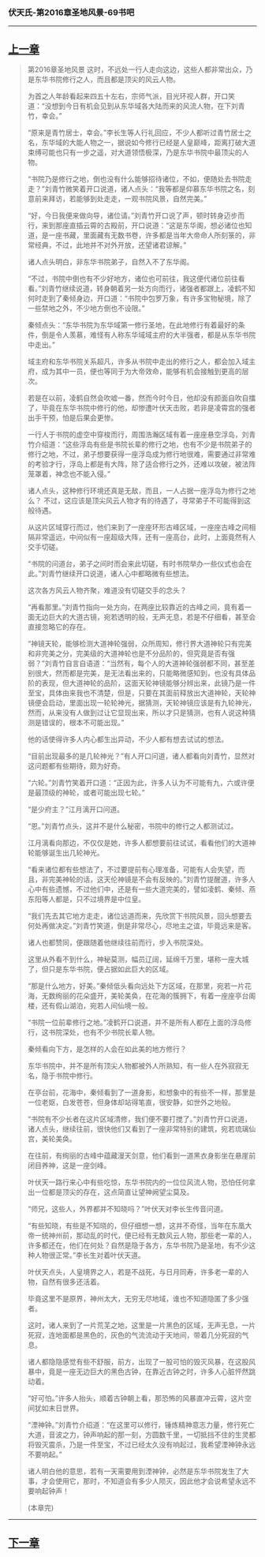 ### 伏天氏-第2016章圣地风景-69书吧

--------
[上一章](./99a418e20d460f79e1fb828d91bb22a7.md)
--------


>
>
>
>第2016章圣地风景
>这时，不远处一行人走向这边，这些人都非常出众，乃是东华书院修行之人，而且都是顶尖的风云人物。
>
>为首之人年龄看起来四五十左右，宗师气派，目光环视人群，开口笑道：“没想到今日有机会见到从东华域各大陆而来的风流人物，在下刘青竹，幸会。”
>
>“原来是青竹居士，幸会。”李长生等人行礼回应，不少人都听过青竹居士之名，东华域的大能人物之一，据说如今修行已经是人皇巅峰，距离打破大道束缚可能也只有一步之遥，对大道领悟极深，乃是东华书院中最顶尖的人物。
>
>“书院乃是修行之地，倒也没有什么能够招待诸位，不如，便随处去书院走走？”刘青竹微笑着开口说道，诸人点头：“我等都是仰慕东华书院之名，刻意前来拜访，若能够到处走走，一观书院风景，自然完美。”
>
>“好，今日我便来做向导，诸位请。”刘青竹开口说了声，顿时转身迈步而行，来到那座直插云霄的古殿前，开口说道：“这是东华阁，想必诸位也知道，是一座书藏，里面藏有无数书卷，许多都是当年大帝命人所刻箓的，非常经典，不过，此地并不对外开放，还望诸君谅解。”
>
>诸人点头明白，非东华书院弟子，自然入不了东华阁。
>
>“不过，书院中倒也有不少好地方，诸位也可前往，我这便代诸位前往看看。”刘青竹继续说道，转身朝着另一处方向而行，诸强者都跟上，凌鹤不知何时走到了秦倾身边，开口道：“书院中包罗万象，有许多宝物秘境，除了一些禁地之外，不少地方倒也不设限。”
>
>秦倾点头：“东华书院为东华域第一修行圣地，在此地修行有着最好的条件，倒是令人羡慕，难怪有人称东华域域主府的大半强者，都是从东华书院中走出。”
>
>域主府和东华书院关系超凡，许多从书院中走出的修行之人，都会加入域主府，成为其中一员，便也等同于为大帝效命，能够有机会接触到更高的层次。
>
>若是在以前，凌鹤自然会吹嘘一番，然而今时今日，他却没有颜面自吹自擂了，毕竟在东华书院中修行的他，却惨遭叶伏天击败，若非是凌霄宫的强者出手干预，怕是后果会更惨。
>
>一行人于书院的虚空中穿梭而行，周围浩瀚区域有着一座座悬空浮岛，刘青竹介绍道：“这些浮岛有些是书院长辈的修行之地，也有不少是书院弟子的修行之地，不过，弟子想要获得一座浮岛成为修行地很难，需要通过非常难的考验才行，浮岛上都是有大阵，除了适合修行之外，还难以攻破，被法阵笼罩着，神念也不能入侵。”
>
>诸人点头，这种修行环境还真是无敌，而且，一人占据一座浮岛为修行之地么？
>不过，这应该是顶尖风云人物才有的待遇了，寻常弟子不可能得到这般待遇。
>
>从这片区域穿行而过，他们来到了一座座环形古峰区域，一座座古峰之间相隔非常遥远，中间似有一座超级大阵，还有一座高台，此时，上面竟然有人交手切磋。
>
>“书院的问道台，弟子之间时而会来此切磋，有时书院举办一些仪式也会在此。”刘青竹继续开口说道，诸人心中都略微有些想法。
>
>这次各方风云人物齐聚，难道没有切磋交手的念头？
>
>“再看那里。”刘青竹指向一处方向，在两座比较靠近的古峰之间，竟有着一面无边巨大的大道古镜，宛若透明的般，无声无息，若是不仔细看，甚至会直接忽略它的存在。
>
>“神镜天轮，能够检测大道神轮强弱，众所周知，修行界大道神轮只有完美和非完美之分，完美级的大道神轮也是不分品阶的，但究竟是否有强弱？”刘青竹自言自语道：“当然有，每个人的大道神轮强弱都不同，甚至差别很大，然而都是完美，是无法看出来的，只能略微感知到，也没有具体品阶的表现，但大道神轮的品阶，这面天轮神镜能够分辨出来，此镜乃是一件至宝，具体由来我也不清楚，但是，只要在其面前释放出大道神轮，天轮神镜便会启动，里面出现一轮轮神光，据猜测，天轮神镜应该是有九轮神光，然而，从来没有人做到过让它显现出来，所以才只是猜测，也有人说这种猜测是错误的，根本不可能出现。”
>
>他的话使得许多人内心都生出异动，不少人都有想去试试的想法。
>
>“目前出现最多的是几轮神光？”有人开口问道，诸人都看向刘青竹，显然对这问题都有些期待，颇为好奇。
>
>“六轮。”刘青竹笑着开口道：“正因为此，许多人认为不可能有九，六或许便是最顶级的神轮，或者可能出现七轮。”
>
>“是少府主？”江月漓开口问道。
>
>“恩。”刘青竹点头，这并不是什么秘密，书院中的修行之人都测试过。
>
>江月漓看向那边，不仅仅是她，许多人都想要前往试试，看看他们的大道神轮能够诞生出几轮神光。
>
>“看来诸位都有些想法了，不过要提前有心理准备，可能有人会失望，而且，非完美神轮的话，这天伦神镜是不会有反映的。”刘青竹提醒道，许多人心中有些遗憾，不过他们中，还是有一些大道完美的，譬如凌鹤、秦倾、燕东阳等人都是，只不过境界是中位皇。
>
>“我们先去其它地方走走，诸位远道而来，先欣赏下书院风景，回头想要去何处再做决定。”刘青竹笑道，倒是非常尽心，尽地主之谊，毕竟远来是客。
>
>诸人也都赞同，便跟随着他继续往前而行，步入书院深处。
>
>这里从外看不到什么，神秘莫测，幅员辽阔，延绵千万里，堪称一座大城了，但只是东华书院，便占据如此巨大的区域。
>
>“那是什么地方，好美。”秦倾低头看向远处下方区域，在那里，宛若一片花海，无数绚丽的花朵盛开，美轮美奂，在花海的簇拥下，有着一座座亭台阁楼，还有假山湖泊，宛若人间仙境一般。
>
>“书院一位前辈修行之地。”凌鹤开口说道，并不是所有人都在上面的浮岛修行，这书院深处，也有不少书院长辈人物。
>
>秦倾看向下方，是怎样的人会在如此美的地方修行？
>
>东华书院中，并不是所有顶尖人物都被外人所熟知，有一些人在外寂寂无名，隐于书院中修行。
>
>在亭台前，花海中，秦倾看到了一道身影，和想象中的有些不一样，那里是一位老妪，白发苍苍，但身体却站得笔直，很安静，如世外之地般。
>
>“书院有不少长者在这片区域清修，我们便不要打搅了。”刘青竹开口说道，诸人点头，继续往前，很快他们又看到了一座非常特别的建筑，宛若琉璃仙宫，美轮美奂。
>
>在往前，有绚丽的古峰中蕴藏漫天剑意，他们看到一道黑衣身影坐在悬崖前闭目养神，这是一座剑峰。
>
>叶伏天一路行来心中有些吃惊，东华书院内的一位位风流人物，恐怕任何拿出一位都是顶尖的存在，这点简直让望神阙望尘莫及。
>
>“师兄，这些人，外界都并不知晓吗？”叶伏天对李长生传音问道。
>
>“有些知晓，有些是不知晓的，但仔细想一想，这并不奇怪，当年在东凰大帝一统神州前，那动乱的时代，便已经有无数风云人物，那些老一辈的人，许多都还在，他们在何处？自然是隐于各方，东华书院乃是圣地，有不少这种人物很正常。”李长生对着叶伏天道。
>
>叶伏天点头，人皇境界之人，若是不战死，与日月同寿，许多老一辈的人物，自然有很多还活着。
>
>毕竟这里不是原界，神州太大，无穷无尽地域，谁也不知道隐匿了多少强者。
>
>这时，诸人来到了一片荒芜之地，这里是一片黑色的区域，无声无息，一片死寂，连地面都是黑色的，灰色的气流流动于天地间，带着几分死寂的气息。
>
>诸人都隐隐感觉有些不舒服，前方，出现了一股可怕的毁灭风暴，在这股风暴中，竟是一座无边巨大的黑色古钟，在靠近古钟之时，许多人心脏怦然跳动着。
>
>“好可怕。”许多人抬头，顺着古钟朝上看，那恐怖的风暴直冲云霄，这片空间犹如末日世界。
>
>“湮神钟。”刘青竹介绍道：“在这里可以修行，锤炼精神意志力量，修行死亡大道，音波之力，钟声响起的那一刻，方圆数千里，一切抵挡不住的生灵都将毁灭震杀，乃是一件至宝，不过已经太久没有响起过，我希望湮神钟永远不要响起。”
>
>诸人明白他的意思，若有一天需要用到湮神钟，必然是东华书院发生了大事，才会使用它，那时，不知道会有多少人陨灭，因此他才会说希望永远不要响起钟声！
>
>(本章完)
>
>

--------
[下一章](./e2bab155c7ffb95a3384a0a4c42f3281.md)
--------
